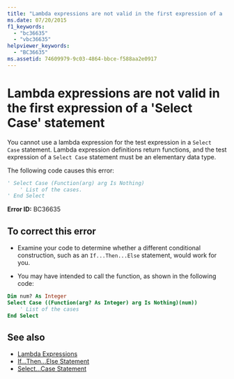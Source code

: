 ```yaml
---
title: "Lambda expressions are not valid in the first expression of a 'Select Case' statement"
ms.date: 07/20/2015
f1_keywords: 
  - "bc36635"
  - "vbc36635"
helpviewer_keywords: 
  - "BC36635"
ms.assetid: 74609979-9c03-4864-bbce-f588aa2e0917
---
```

# Lambda expressions are not valid in the first expression of a 'Select Case' statement
You cannot use a lambda expression for the test expression in a `Select Case` statement. Lambda expression definitions return functions, and the test expression of a `Select Case` statement must be an elementary data type.  
  
 The following code causes this error:  
  
```vb  
' Select Case (Function(arg) arg Is Nothing)  
    ' List of the cases.  
' End Select  
```  
  
 **Error ID:** BC36635  
  
## To correct this error  
  
-   Examine your code to determine whether a different conditional construction, such as an `If...Then...Else` statement, would work for you.  
  
-   You may have intended to call the function, as shown in the following code:  
  
```vb  
Dim num? As Integer  
Select Case ((Function(arg? As Integer) arg Is Nothing)(num))  
    ' List of the cases  
End Select  
```  
  
## See also
- [Lambda Expressions](../../../visual-basic/programming-guide/language-features/procedures/lambda-expressions.md)
- [If...Then...Else Statement](../../../visual-basic/language-reference/statements/if-then-else-statement.md)
- [Select...Case Statement](../../../visual-basic/language-reference/statements/select-case-statement.md)
